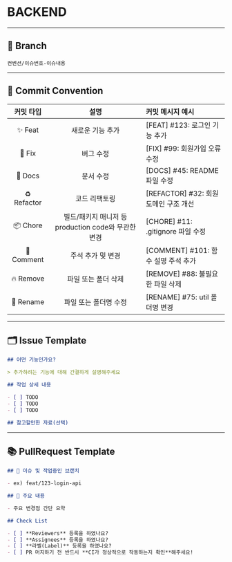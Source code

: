 # BACKEND

---

## 🪾 Branch


`컨벤션/이슈번호-이슈내용`


---

## 📝 Commit Convention


| 커밋 타입       | 설명                                                       | 커밋 메시지 예시                             |
|:---------------:|:---------------------------------------------------------:|:----------------------------------------------|
| ✨ Feat          | 새로운 기능 추가                                           | [FEAT] #123: 로그인 기능 추가                 |
| 🐛 Fix           | 버그 수정                                                  | [FIX] #99: 회원가입 오류 수정                |
| 📄 Docs          | 문서 수정                                                  | [DOCS] #45: README 파일 수정                  |
| ♻️ Refactor      | 코드 리팩토링                                              | [REFACTOR] #32: 회원 도메인 구조 개선         |
| 📦 Chore         | 빌드/패키지 매니저 등 production code와 무관한 변경        | [CHORE] #11: .gitignore 파일 수정             |
| 💬 Comment       | 주석 추가 및 변경                                          | [COMMENT] #101: 함수 설명 주석 추가           |
| 🔥 Remove        | 파일 또는 폴더 삭제                                        | [REMOVE] #88: 불필요한 파일 삭제              |
| 🚚 Rename        | 파일 또는 폴더명 수정                                      | [RENAME] #75: util 폴더명 변경                |

---

## 🗂️ Issue Template

```markdown
## 어떤 기능인가요?

> 추가하려는 기능에 대해 간결하게 설명해주세요

## 작업 상세 내용

- [ ] TODO
- [ ] TODO
- [ ] TODO

## 참고할만한 자료(선택)
```

---

## 📚 PullRequest Template


```markdown
## 🎋 이슈 및 작업중인 브랜치

- ex) feat/123-login-api

## 🔑 주요 내용

- 주요 변경점 간단 요약

## Check List

- [ ] **Reviewers** 등록을 하였나요?
- [ ] **Assignees** 등록을 하였나요?
- [ ] **라벨(Label)** 등록을 하였나요?
- [ ] PR 머지하기 전 반드시 **CI가 정상적으로 작동하는지 확인**해주세요!
```
